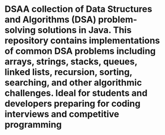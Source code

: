 # DSAA collection of Data Structures and Algorithms (DSA) problem-solving solutions in Java. This repository contains implementations of common DSA problems including arrays, strings, stacks, queues, linked lists, recursion, sorting, searching, and other algorithmic challenges. Ideal for students and developers preparing for coding interviews and competitive programming
